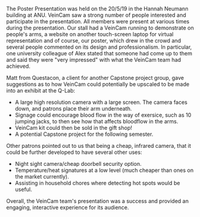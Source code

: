 The Poster Presentation was held on the 20/5/19 in the Hannah Neumann building at ANU. VeinCam saw a strong number of people interested and participate in the presentation.
All members were present at various times during the presentation. Our stall had a VeinCam running to demonstrate on people's arms, a website on another touch-screen laptop for virtual representation and of course, our poster, which drew in the crowd and several people commented on its design and professionalism.
In particular, one university colleague of Alex stated that someone had come up to them and said they were "very impressed" with what the VeinCam team had achieved.


Matt from Questacon, a client for another Capstone project group, gave suggestions as to how VeinCam could potentially be upscaled to be made into an exhibit at the Q-Lab:
- A large high resolution camera with a large screen. The camera faces down, and patrons place their arm underneath.
- Signage could encourage blood flow in the way of exersice, such as 10 jumping jacks, to then see how that affects bloodflow in the arms.
- VeinCam kit could then be sold in the gift shop!
- A potential Capstone project for the following semester.

Other patrons pointed out to us that being a cheap, infrared camera, that it could be further developed to have several other uses:
- Night sight camera/cheap doorbell security option.
- Temperature/heat signatures at a low level (much cheaper than ones on the market currently).
- Assisting in household chores where detecting hot spots would be useful. 

Overall, the VeinCam team's presentation was a success and provided an engaging, interactive experience for its audience.
